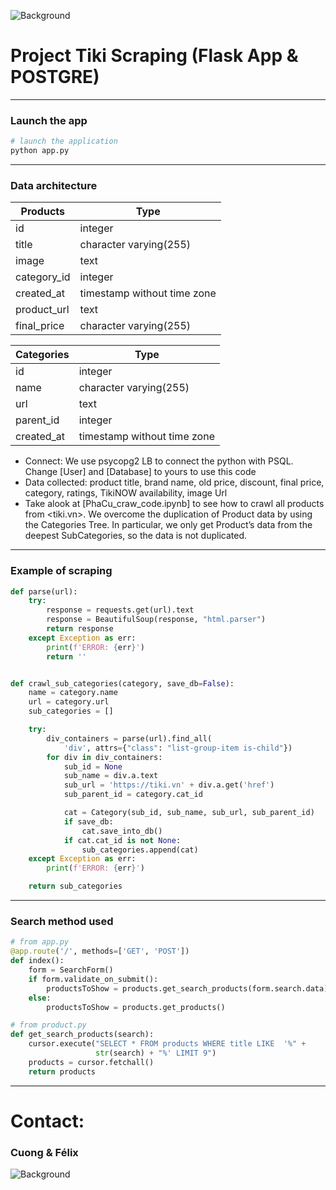 ![Background](https://firebasestorage.googleapis.com/v0/b/vietnamesewithsophia.appspot.com/o/fond.JPG?alt=media&token=cae230b0-6728-43bc-b7b1-fa93134861a4)

# Project Tiki Scraping (Flask App & POSTGRE)

---

### Launch the app

```sh
# launch the application
python app.py
```

---

### Data architecture

| Products    | Type                        |
| ----------- | --------------------------- |
| id          | integer                     |
| title       | character varying(255)      |
| image       | text                        |
| category_id | integer                     |
| created_at  | timestamp without time zone |
| product_url | text                        |
| final_price | character varying(255)      |

| Categories | Type                        |
| ---------- | --------------------------- |
| id         | integer                     |
| name       | character varying(255)      |
| url        | text                        |
| parent_id  | integer                     |
| created_at | timestamp without time zone |

- Connect: We use psycopg2 LB to connect the python with PSQL. Change [User] and [Database] to yours to use this code
- Data collected: product title, brand name, old price, discount, final price, category, ratings, TikiNOW availability, image Url
- Take alook at [PhaCu_craw_code.ipynb] to see how to crawl all products from <tiki.vn>. We overcome the duplication of Product data by using the Categories Tree. In particular, we only get Product’s data from the deepest SubCategories, so the data is not duplicated.

---

### Example of scraping

```python
def parse(url):
    try:
        response = requests.get(url).text
        response = BeautifulSoup(response, "html.parser")
        return response
    except Exception as err:
        print(f'ERROR: {err}')
        return ''


def crawl_sub_categories(category, save_db=False):
    name = category.name
    url = category.url
    sub_categories = []

    try:
        div_containers = parse(url).find_all(
            'div', attrs={"class": "list-group-item is-child"})
        for div in div_containers:
            sub_id = None
            sub_name = div.a.text
            sub_url = 'https://tiki.vn' + div.a.get('href')
            sub_parent_id = category.cat_id

            cat = Category(sub_id, sub_name, sub_url, sub_parent_id)
            if save_db:
                cat.save_into_db()
            if cat.cat_id is not None:
                sub_categories.append(cat)
    except Exception as err:
        print(f'ERROR: {err}')

    return sub_categories
```

---

### Search method used

```python
# from app.py
@app.route('/', methods=['GET', 'POST'])
def index():
    form = SearchForm()
    if form.validate_on_submit():
        productsToShow = products.get_search_products(form.search.data)
    else:
        productsToShow = products.get_products()

# from product.py
def get_search_products(search):
    cursor.execute("SELECT * FROM products WHERE title LIKE  '%" +
                   str(search) + "%' LIMIT 9")
    products = cursor.fetchall()
    return products
```

---

# Contact:

### Cuong & Félix

![Background](https://firebasestorage.googleapis.com/v0/b/vietnamesewithsophia.appspot.com/o/fond.JPG?alt=media&token=cae230b0-6728-43bc-b7b1-fa93134861a4)
